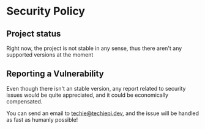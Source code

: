 # Security Policy

## Project status

Right now, the project is not stable in any sense, thus there aren't any supported versions at the moment

<!--## Supported Versions

Use this section to tell people about which versions of your project are
currently being supported with security updates.

| Version | Supported          |
| ------- | ------------------ |
| 5.1.x   | :white_check_mark: |
| 5.0.x   | :x:                |
| 4.0.x   | :white_check_mark: |
| < 4.0   | :x:                |-->

## Reporting a Vulnerability

Even though there isn't an stable version, any report related to security issues would be quite appreciated, and it could be economically compensated.

You can send an email to [techie@techiepi.dev](mailto:techie@techiepi.dev), and the issue will be handled as fast as humanly possible!
